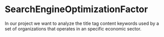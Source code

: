 # SearchEngineOptimizationFactor
In our project we want to analyze the title tag content keywords used by a set of organizations that operates in an specific economic sector.
